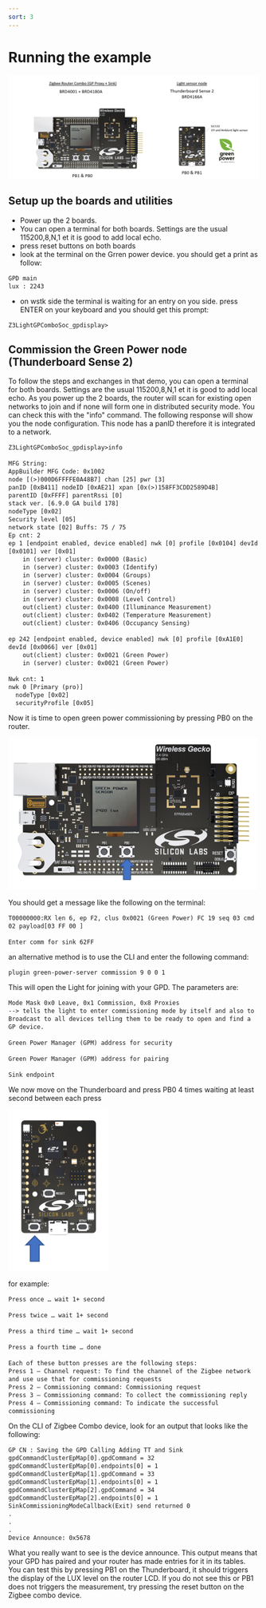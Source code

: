 ```yaml
---
sort: 3
---
```


# Running the example

<img src="images/zcrdisplay_000.png" alt="" width="800" class="center">

## Setup up the boards and utilities

 - Power up the 2 boards.
 - You can open a terminal for both boards. Settings are the usual 115200,8,N,1 et it is good to add local echo.
 - press reset buttons on both boards
 - look at the terminal on the Grren power device. you should get a print as follow:

 ```
 GPD main
 lux : 2243
  ```
  - on wstk side the terminal is waiting for an entry on you side. press ENTER on your keyboard and you should get this prompt:

  ```
  Z3LightGPComboSoc_gpdisplay>
  ```

## Commission the Green Power node (Thunderboard Sense 2)

To follow the steps and exchanges in that demo, you can open a terminal for both boards. Settings are the usual 115200,8,N,1 et it is good to add local echo.
As you power up the 2 boards, the router will scan for existing open networks to join and if none will form one in distributed security mode.
You can check this with the "info" command. The following response will show you the node configuration. This node has a panID therefore it is integrated to a network.

```
Z3LightGPComboSoc_gpdisplay>info

MFG String:
AppBuilder MFG Code: 0x1002
node [(>)000D6FFFFE0A48B7] chan [25] pwr [3]
panID [0xB411] nodeID [0xAE21] xpan [0x(>)158FF3CDD2589D4B]
parentID [0xFFFF] parentRssi [0]
stack ver. [6.9.0 GA build 178]
nodeType [0x02]
Security level [05]
network state [02] Buffs: 75 / 75
Ep cnt: 2
ep 1 [endpoint enabled, device enabled] nwk [0] profile [0x0104] devId [0x0101] ver [0x01]
    in (server) cluster: 0x0000 (Basic)
    in (server) cluster: 0x0003 (Identify)
    in (server) cluster: 0x0004 (Groups)
    in (server) cluster: 0x0005 (Scenes)
    in (server) cluster: 0x0006 (On/off)
    in (server) cluster: 0x0008 (Level Control)
    out(client) cluster: 0x0400 (Illuminance Measurement)
    out(client) cluster: 0x0402 (Temperature Measurement)
    out(client) cluster: 0x0406 (Occupancy Sensing)

ep 242 [endpoint enabled, device enabled] nwk [0] profile [0xA1E0] devId [0x0066] ver [0x01]
    out(client) cluster: 0x0021 (Green Power)
    in (server) cluster: 0x0021 (Green Power)

Nwk cnt: 1
nwk 0 [Primary (pro)]
  nodeType [0x02]
  securityProfile [0x05]

```

Now it is time to open green power commissioning by pressing PB0 on the router.

<img src="images/zcrdisplay_100.png" alt="" width="500" class="center">

You should get a message like the following on the terminal:

```
T00000000:RX len 6, ep F2, clus 0x0021 (Green Power) FC 19 seq 03 cmd 02 payload[03 FF 00 ]

Enter comm for sink 62FF
```
an alternative method is to use the CLI and enter the following command:

```
plugin green-power-server commission 9 0 0 1
```

This will open the Light for joining with your GPD. The parameters are:

    Mode Mask 0x0 Leave, 0x1 Commission, 0x8 Proxies
    --> tells the light to enter commissioning mode by itself and also to Broadcast to all devices telling them to be ready to open and find a GP device.

    Green Power Manager (GPM) address for security

    Green Power Manager (GPM) address for pairing

    Sink endpoint


We now move on the Thunderboard and press PB0 4 times waiting at least second between each press

<img src="images/zcrdisplay_101.png" alt="" width="200" class="center">

for example:

    Press once … wait 1+ second

    Press twice … wait 1+ second

    Press a third time … wait 1+ second

    Press a fourth time … done

    Each of these button presses are the following steps:
    Press 1 – Channel request: To find the channel of the Zigbee network and use use that for commissioning requests
    Press 2 – Commissioning command: Commissioning request
    Press 3 – Commissioning command: To collect the commissioning reply Press 4 – Commissioning command: To indicate the successful commissioning


On the CLI of Zigbee Combo device, look for an output that looks like the following:

```  
GP CN : Saving the GPD Calling Adding TT and Sink gpdCommandClusterEpMap[0].gpdCommand = 32 gpdCommandClusterEpMap[0].endpoints[0] = 1 gpdCommandClusterEpMap[1].gpdCommand = 33 gpdCommandClusterEpMap[1].endpoints[0] = 1 gpdCommandClusterEpMap[2].gpdCommand = 34 gpdCommandClusterEpMap[2].endpoints[0] = 1 SinkCommissioningModeCallback(Exit) send returned 0
.
.
.
Device Announce: 0x5678
```    
What you really want to see is the device announce. This output means that your GPD has paired and your router has made entries for it in its tables. You can test this by pressing PB1 on the Thunderboard, it should triggers the display of the LUX level on the router LCD.
If you do not see this or PB1 does not triggers the measurement, try pressing the reset button on the Zigbee combo device.
